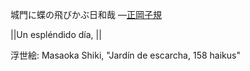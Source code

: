 城門に蝶の飛びかぶ日和哉
—[正岡子規](https://ja.wikipedia.org/wiki/正岡子規)

||Un espléndido día, ||

浮世絵: Masaoka Shiki, "Jardín de escarcha, 158 haikus"